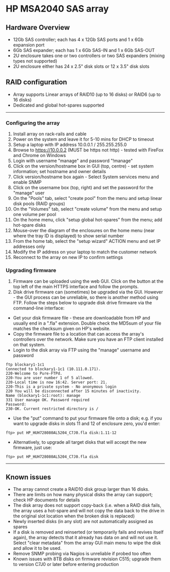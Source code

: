 # HP MSA2040 SAS array

## Hardware Overview
 * 12Gb SAS controller; each has 4 x 12Gb SAS ports and 1 x 6Gb expansion port
 * 6Gb SAS expander; each has 1 x 6Gb SAS-IN and 1 x 6Gb SAS-OUT
 * 2U enclosure takes one or two controllers or two SAS expanders (mixing types not supported)
 * 2U enclosure either has 24 x 2.5" disk slots or 12 x 3.5" disk slots

## RAID configuration
 * Array supports Linear arrays of RAID10 (up to 16 disks) or RAID6 (up to 16 disks)
 * Dedicated and global hot-spares supported

***
### Configuring the array
1. Install array on rack-rails and cable
2. Power on the system and leave it for 5-10 mins for DHCP to timeout
3. Setup a laptop with IP address 10.0.0.1 / 255.255.255.0
4. Browse to https://10.0.0.2 (MUST be https not http) - tested with FireFox and Chrome on Windows
5. Login with username "manage" and password "!manage"
6. Click on the version/hostname box in GUI (top, centre) - set system information; set hostname and owner details
7. Click version/hostname box again - Select System services menu and enable SNMP
8. Click on the username box (top, right) and set the password for the "manage" user
9. On the "Pools" tab, select "create pool" from the menu and setup linear disk pools (RAID groups)
10. On the "Volumes" tab, select "create volume" from the menu and setup one volume per pool
11. On the home menu, click "setup global hot-spares" from the menu; add hot-spare disks
12. Mouse-over the diagram of the enclosures on the home menu (near where the tray ID is displayed) to show serial number
13. From the home tab, select the "setup wizard" ACTION menu and set IP addresses only
14. Modify the IP address on your laptop to match the customer network
15. Reconnect to the array on new IP to confirm settings

### Upgrading firmware

1. Firmware can be uploaded using the web GUI. Click on the button at the top left of the main HTTPS interface and follow the prompts. 
2. Disk drive firmware can (sometimes) be upgraded via the GUI. However - the GUI process can be unreliable, so there is another method using FTP. Follow the steps below to upgrade disk drive firmware via the command-line interface:

  * Get your disk firmware file - these are downloadable from HP and usually end in a ".fla" extension. Double check the MD5sum of your file matches the checksum given on HP's website. 
  * Copy the firmware file to a location that can access the array's controllers over the network. Make sure you have an FTP client installed on that system. 
  * Login to the disk array via FTP using the "manage" username and password
```
ftp blockary1-1c1
Connected to blockary1-1c1 (10.111.0.171).
220-Welcome to Pure-FTPd.
220-You are user number 1 of 5 allowed.
220-Local time is now 16:42. Server port: 21.
220-This is a private system - No anonymous login
220 You will be disconnected after 15 minutes of inactivity.
Name (blockary1-1c1:root): manage
331 User manage OK. Password required
Password:
230-OK. Current restricted directory is /
```
  * Use the "put" command to put your firmware file onto a disk; e.g. if you want to upgrade disks in slots 11 and 12 of enclosure zero, you'd enter:
```
ftp> put HP_HUH728080AL5204_C7J0.fla disk:1.11-12
```
  * Alternatively, to upgrade all target disks that will accept the new firmware, just use:
```
ftp> put HP_HUH728080AL5204_C7J0.fla disk
```

***
## Known issues
 * The array cannot create a RAID10 disk group larger than 16 disks. 
 * There are limits on how many physical disks the array can support; check HP documents for details
 * The disk array does not support copy-back (i.e. when a RAID disk fails, the array uses a hot-spare and will not copy the data back to the drive in the original slot location when the broken disk is replaced)
 * Newly inserted disks (in any slot) are not automatically assigned as spares
 * If a disk is removed and reinserted (or temporarily fails and revives itself again), the array detects that it already has data on and will not use it. Select "clear metadata" from the array GUI main menu to wipe the disk and allow it to be used. 
 * Remove SNMP probing via Nagios is unreliable if probed too often
 * Known issues with 8TB disks on firmware revision C515; upgrade them to version C7J0 or later before entering production